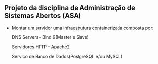 ## Projeto da disciplina de Administração de Sistemas Abertos (ASA)


 - Montar um servidor uma infraestrutura containerizada composta por:

   DNS Servers - Bind 9(Master e Slave)
   
   Servidores HTTP - Apache2
 
   Serviço de Banco de Dados(PostgreSQL e/ou MySQL)
